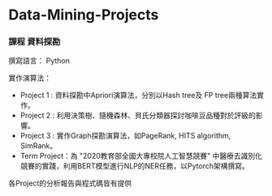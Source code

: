 # Data-Mining-Projects

### 課程 資料探勘

撰寫語言： Python 

實作演算法：

* Project 1 : 資料探勘中Apriori演算法，分別以Hash tree及 FP tree兩種算法實作。
* Project 2 : 利用決策樹、隨機森林、貝氏分類器探討咖啡豆品種對於評級的影響。
* Project 3 : 實作Graph探勘演算法，如PageRank, HITS algorithm, SimRank。
* Term Project：為 "2020教育部全國大專校院人工智慧競賽" 中醫療去識別化競賽的實踐，利用BERT模型進行NLP的NER任務，以Pytorch架構撰寫。

各Project的分析報告與程式碼皆有提供
